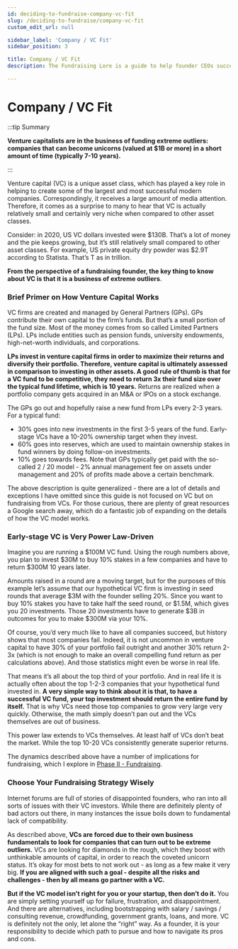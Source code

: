 ```yaml
---
id: deciding-to-fundraise-company-vc-fit
slug: /deciding-to-fundraise/company-vc-fit
custom_edit_url: null

sidebar_label: 'Company / VC Fit'
sidebar_position: 3

title: Company / VC Fit
description: The Fundraising Lore is a guide to help founder CEOs successfully raise early-stage VC financing from Silicon Valley investors.

---
```


# Company / VC Fit

:::tip Summary

**Venture capitalists are in the business of funding extreme outliers: companies that can become unicorns (valued at $1B or more) in a short amount of time (typically 7-10 years).**

:::

Venture capital (VC) is a unique asset class, which has played a key role in helping to create some of the largest and most successful modern companies. Correspondingly, it receives a large amount of media attention. Therefore, it comes as a surprise to many to hear that VC is actually relatively small and certainly very niche when compared to other asset classes.

Consider: in 2020, US VC dollars invested were $130B. That’s a lot of money and the pie keeps growing, but it’s still relatively small compared to other asset classes. For example, US private equity dry powder was $2.9T according to Statista. That’s T as in trillion.

**From the perspective of a fundraising founder, the key thing to know about VC is that it is a business of extreme outliers**.

### Brief Primer on How Venture Capital Works

VC firms are created and managed by General Partners (GPs). GPs contribute their own capital to the firm’s funds. But that’s a small portion of the fund size. Most of the money comes from so called Limited Partners (LPs). LPs include entities such as pension funds, university endowments, high-net-worth individuals, and corporations. 

**LPs invest in venture capital firms in order to maximize their returns and diversify their portfolio. Therefore, venture capital is ultimately assessed in comparison to investing in other assets. A good rule of thumb is that for a VC fund to be competitive, they need to return 3x their fund size over the typical fund lifetime, which is 10 years.** Returns are realized when a portfolio company gets acquired in an M&A or IPOs on a stock exchange.

The GPs go out and hopefully raise a new fund from LPs every 2-3 years. For a typical fund:
* 30% goes into new investments in the first 3-5 years of the fund. Early-stage VCs have a 10-20% ownership target when they invest.
* 60% goes into reserves, which are used to maintain ownership stakes in fund winners by doing follow-on investments.
* 10% goes towards fees. Note that GPs typically get paid with the so-called 2 / 20 model - 2% annual management fee on assets under management and 20% of profits made above a certain benchmark.

The above description is quite generalized - there are a lot of details and exceptions I have omitted since this guide is not focused on VC but on fundraising from VCs. For those curious, there are plenty of great resources a Google search away, which do a fantastic job of expanding on the details of how the VC model works.

### Early-stage VC is Very Power Law-Driven

Imagine you are running a $100M VC fund. Using the rough numbers above, you plan to invest $30M to buy 10% stakes in a few companies and have to return $300M 10 years later.

Amounts raised in a round are a moving target, but for the purposes of this example let’s assume that our hypothetical VC firm is investing in seed rounds that average $3M with the founder selling 20%. Since you want to buy 10% stakes you have to take half the seed round, or $1.5M, which gives you 20 investments. Those 20 investments have to generate $3B in outcomes for you to make $300M via your 10%.

Of course, you’d very much like to have all companies succeed, but history shows that most companies fail. Indeed, it is not uncommon in venture capital to have 30% of your portfolio fail outright and another 30% return 2-3x (which is not enough to make an overall compelling fund return as per calculations above). And those statistics might even be worse in real life.

That means it’s all about the top third of your portfolio. And in real life it is actually often about the top 1-2-3 companies that your hypothetical fund invested in. **A very simple way to think about it is that, to have a successful VC fund, your top investment should return the entire fund by itself.** That is why VCs need those top companies to grow very large very quickly. Otherwise, the math simply doesn’t pan out and the VCs themselves are out of business.

This power law extends to VCs themselves. At least half of VCs don’t beat the market. While the top 10-20 VCs consistently generate superior returns.

The dynamics described above have a number of implications for fundraising, which I explore in [Phase II - Fundraising](/phase-ii-fundraising).

### Choose Your Fundraising Strategy Wisely

Internet forums are full of stories of disappointed founders, who ran into all sorts of issues with their VC investors. While there are definitely plenty of bad actors out there, in many instances the issue boils down to fundamental lack of compatibility. 

As described above, **VCs are forced due to their own business fundamentals to look for companies that can turn out to be extreme outliers.** VCs are looking for diamonds in the rough, which they boost with unthinkable amounts of capital, in order to reach the coveted unicorn status.  It’s okay for most bets to not work out - as long as a few make it very big. **If you are aligned with such a goal - despite all the risks and challenges - then by all means go partner with a VC.**

**But if the VC model isn’t right for you or your startup, then don’t do it.** You are simply setting yourself up for failure, frustration, and disappointment. And there are alternatives, including bootstrapping with salary / savings / consulting revenue, crowdfunding, government grants, loans, and more. VC is definitely not the only, let alone the “right” way. As a founder, it is your responsibility to decide which path to pursue and how to navigate its pros and cons.